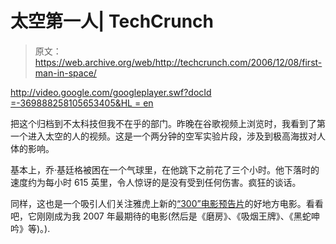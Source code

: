 # 太空第一人| TechCrunch

> 原文：<https://web.archive.org/web/http://techcrunch.com/2006/12/08/first-man-in-space/>

[http://video.google.com/googleplayer.swf?docId =-369888258105653405&HL = en](https://web.archive.org/web/20170708020047/http://video.google.com/googleplayer.swf?docId=-369888258105653405&hl=en)

把这个归档到不太科技但我不在乎的部门。昨晚在谷歌视频上浏览时，我看到了第一个进入太空的人的视频。这是一个两分钟的空军实验片段，涉及到极高海拔对人体的影响。

基本上，乔·基廷格被困在一个气球里，在他跳下之前花了三个小时。他下落时的速度约为每小时 615 英里，令人惊讶的是没有受到任何伤害。疯狂的谈话。

同样，这也是一个吸引人们关注雅虎上新的[“300”电影预告片](https://web.archive.org/web/20170708020047/http://movies.yahoo.com/feature/300.html;_ylt=AqNbzmrve4YAj1ey1Yf0N_ZfVXcA)的好地方电影。看看吧，它刚刚成为我 2007 年最期待的电影(然后是《磨房》、《吸烟王牌》、《黑蛇呻吟》等)。).
